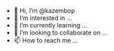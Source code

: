 - 👋 Hi, I’m @kazembop
- 👀 I’m interested in ...
- 🌱 I’m currently learning ...
- 💞️ I’m looking to collaborate on ...
- 📫 How to reach me ...

<!---
kazembop/kazembop is a ✨ special ✨ repository because its `README.md` (this file) appears on your GitHub profile.
You can click the Preview link to take a look at your changes.
--->
